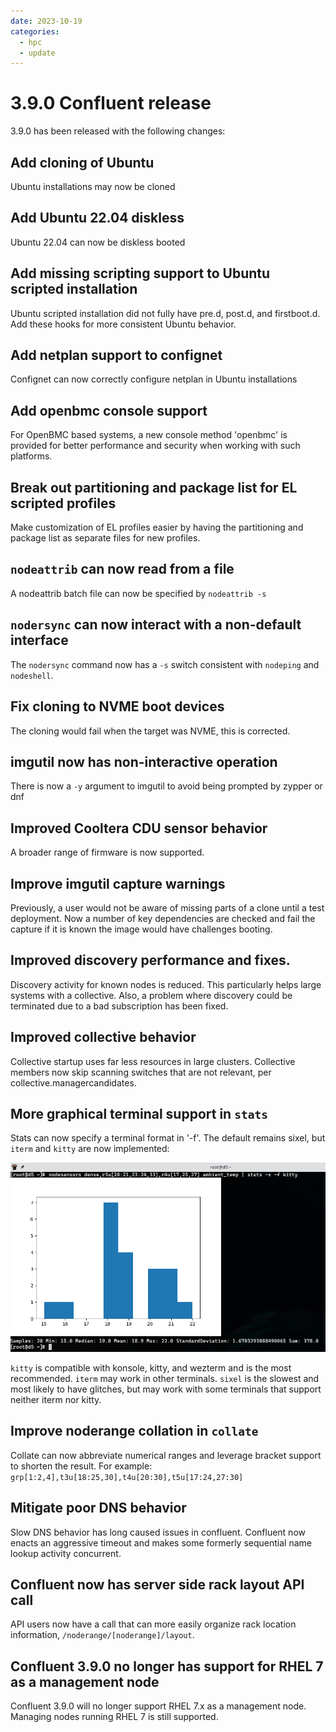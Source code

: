 ```yaml
---
date: 2023-10-19
categories:
  - hpc
  - update
---
```


# 3.9.0 Confluent release

3.9.0 has been released with the following changes:
<!-- more -->

## Add cloning of Ubuntu

Ubuntu installations may now be cloned

## Add Ubuntu 22.04 diskless

Ubuntu 22.04 can now be diskless booted

## Add missing scripting support to Ubuntu scripted installation

Ubuntu scripted installation did not fully have pre.d, post.d, and firstboot.d.  Add
these hooks for more consistent Ubuntu behavior.

## Add netplan support to confignet

Confignet can now correctly configure netplan in Ubuntu installations

## Add openbmc console support

For OpenBMC based systems, a new console method 'openbmc' is provided
for better performance and security when working with such platforms.

## Break out partitioning and package list for EL scripted profiles

Make customization of EL profiles easier by having the partitioning and
package list as separate files for new profiles.

## `nodeattrib` can now read from a file

A nodeattrib batch file can now be specified by `nodeattrib -s`

## `nodersync` can now interact with a non-default interface

The `nodersync` command now has a `-s` switch consistent with `nodeping` and `nodeshell`.

## Fix cloning to NVME boot devices

The cloning would fail when the target was NVME, this is corrected.

## imgutil now has non-interactive operation

There is now a `-y` argument to imgutil to avoid being prompted by zypper or dnf

## Improved Cooltera CDU sensor behavior

A broader range of firmware is now supported.

## Improve imgutil capture warnings

Previously, a user would not be aware of missing parts of a clone until a test deployment.
Now a number of key dependencies are checked and fail the capture if it is known the image
would have challenges booting.

## Improved discovery performance and fixes.

Discovery activity for known nodes is reduced.  This particularly helps large systems with a collective.
Also, a problem where discovery could be terminated due to a bad subscription has been fixed.

## Improved collective behavior

Collective startup uses far less resources in large clusters.  Collective members now skip scanning switches that are
not relevant, per collective.managercandidates.  

## More graphical terminal support in `stats`

Stats can now specify a terminal format in '-f'.  The default remains sixel, but `iterm` and `kitty` are now implemented:

![fancy histogram](../../assets/statskitty.png)

`kitty` is compatible with konsole, kitty, and wezterm and is the most recommended.  `iterm` may work in other terminals.
`sixel` is the slowest and most likely to have glitches, but may work with some terminals that support neither iterm nor kitty.

## Improve noderange collation in `collate`

Collate can now abbreviate numerical ranges and leverage bracket support to shorten the result.  For example:
`grp[1:2,4],t3u[18:25,30],t4u[20:30],t5u[17:24,27:30]`

## Mitigate poor DNS behavior

Slow DNS behavior has long caused issues in confluent. Confluent now enacts an aggressive timeout and makes some formerly
sequential name lookup activity concurrent.

## Confluent now has server side rack layout API call

API users now have a call that can more easily organize rack location information, `/noderange/[noderange]/layout`.

## Confluent 3.9.0 no longer has support for RHEL 7 as a management node

Confluent 3.9.0 will no longer support RHEL 7.x as a management node. Managing nodes running RHEL 7 is still supported. 
